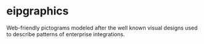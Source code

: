 # eipgraphics
Web-friendly pictograms modeled after the well known visual designs used to describe patterns of enterprise integrations.
